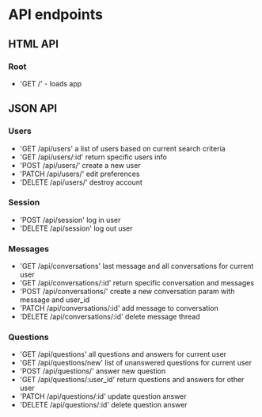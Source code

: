 # API endpoints

## HTML API

### Root
 - 'GET /' - loads app

## JSON API

### Users
 - 'GET /api/users' a list of users based on current search criteria
 - 'GET /api/users/:id' return specific users info
 - 'POST /api/users/' create a new user
 - 'PATCH /api/users/' edit preferences
 - 'DELETE /api/users/' destroy account

### Session
 - 'POST /api/session' log in user
 - 'DELETE /api/session' log out user

### Messages
 - 'GET /api/conversations' last message and all conversations for current user
 - 'GET /api/conversations/:id' return specific conversation and messages
 - 'POST /api/conversations/' create a new conversation param with message and user_id
 - 'PATCH /api/conversations/:id' add message to conversation
 - 'DELETE /api/conversations/:id' delete message thread

### Questions
 - 'GET /api/questions' all questions and answers for current user
 - 'GET /api/questions/new' list of unanswered questions for current user
 - 'POST /api/questions/' answer new question
 - 'GET /api/questions/:user_id' return questions and answers for other user
 - 'PATCH /api/questions/:id' update question answer
 - 'DELETE /api/questions/:id' delete question answer
